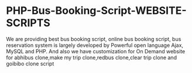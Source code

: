 # PHP-Bus-Booking-Script-WEBSITE-SCRIPTS
We are providing best bus booking script, online bus booking script, bus reservation system is largely developed by Powerful open language Ajax, MySQL and PHP. And also we have customization for On Demand website for abhibus clone,make my trip clone,redbus clone,clear trip clone and goibibo clone script

